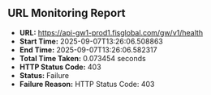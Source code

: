 ## URL Monitoring Report

- **URL:** https://api-gw1-prod1.fisglobal.com/gw/v1/health
- **Start Time:** 2025-09-07T13:26:06.508863
- **End Time:** 2025-09-07T13:26:06.582317
- **Total Time Taken:** 0.073454 seconds
- **HTTP Status Code:** 403
- **Status:** Failure
- **Failure Reason:** HTTP Status Code: 403
